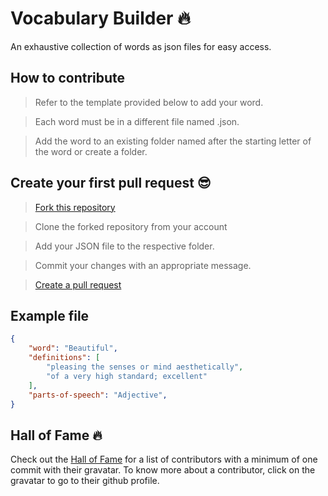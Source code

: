 # Vocabulary Builder :fire:

An exhaustive collection of words as json files for easy access.

## How to contribute 

> Refer to the template provided below to add your word.

> Each word must be in a different file named <word-name>.json.

> Add the word to an existing folder named after the starting letter of the word or create a folder.

## Create your first pull request :sunglasses:

> [Fork this repository](https://help.github.com/articles/fork-a-repo/)

>  Clone the forked repository from your account

> Add your JSON file to the respective folder.

> Commit your changes with an appropriate message.

> [Create a pull request](https://help.github.com/articles/creating-a-pull-request-from-a-fork/)

## Example file

```json
{
    "word": "Beautiful",
    "definitions": [
        "pleasing the senses or mind aesthetically",
        "of a very high standard; excellent"
    ],
    "parts-of-speech": "Adjective",
}
```

## Hall of Fame :fire:

Check out the [Hall of Fame](https://showndarya.github.io/Hacktoberfest/Contributors_Page_Source/index.html) for a list of contributors with a minimum of one commit with their gravatar. To know more about a contributor, click on the gravatar to go to their github profile.